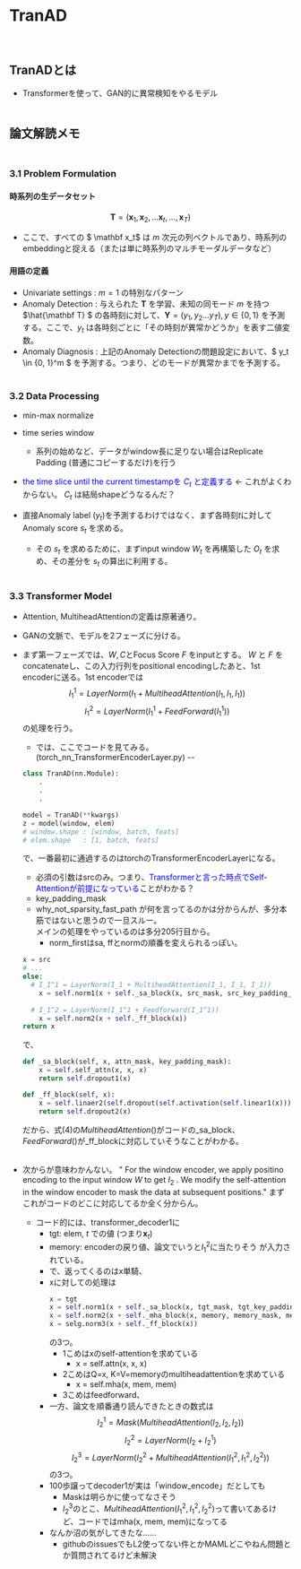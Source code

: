 # TranAD<br><br>
## TranADとは
* Transformerを使って、GAN的に異常検知をやるモデル<br><br>

## 論文解読メモ<br><br>


### 3.1 Problem Formulation
#### 時系列の生データセット
$$\mathbf T = (\mathbf x_1, \mathbf x_2, ...\mathbf x_t, ... ,\mathbf x_T)$$
* ここで、すべての $ \mathbf x_t$ は $m$ 次元の列ベクトルであり、時系列のembeddingと捉える（または単に時系列のマルチモーダルデータなど）

#### 用語の定義<br>
* Univariate settings : $m=1$ の特別なパターン<br>
* Anomaly Detection : 与えられた $\mathbf T$ を学習、未知の同モード $m$ を持つ $\hat{\mathbf T} $ の各時刻に対して、$\mathbf Y = (y_1, y_2 ... y_{\hat{T}}), y \in \{0, 1\}$ を予測する。ここで、$y_t$ は各時刻ごとに「その時刻が異常かどうか」を表す二値変数。<br>
* Anomaly Diagnosis : 上記のAnomaly Detectionの問題設定において、$ y_t \in \{0, 1\}^m $ を予測する。つまり、どのモードが異常かまでを予測する。<br><br>

### 3.2 Data Processing
* min-max normalize<br>
* time series window<br>
    * 系列の始めなど、データがwindow長に足りない場合はReplicate Padding (普通にコピーするだけ)を行う
* <font color=blue>the time slice until the current timestampを $C_t$ と定義する</font> <- これがよくわからない。 $C_t$ は結局shapeどうなるんだ？

* 直接Anomaly label ($y_t$)を予測するわけではなく、まず各時刻$t$に対してAnomaly score $s_t$ を求める。
    * その $s_t$ を求めるために、まずinput window $W_t$ を再構築した $O_t$ を求め、その差分を $s_t$ の算出に利用する。
<br><br>

### 3.3 Transformer Model
* Attention, MultiheadAttentionの定義は原著通り。
* GANの文脈で、モデルを2フェーズに分ける。
* まず第一フェーズでは、$W, C$とFocus Score $F$ をinputとする。 $W$ と $F$ をconcatenateし、この入力行列をpositional encodingしたあと、1st encoderに送る。1st encoderでは
    $$ I_1^1 = LayerNorm(I_1 + MultiheadAttention(I_1, I_1, I_1)) $$
    $$ I_1^2 = LayerNorm(I_1^1 + FeedForward(I_1^1))$$
    の処理を行う。

    * では、ここでコードを見てみる。(torch_nn_TransformerEncoderLayer.py) --
    ```python
    class TranAD(nn.Module):
        .
        .
        .

    model = TranAD(**kwargs)
    z = model(window, elem)
    # window.shape : [window, batch, feats]
    # elem.shape   : [1, batch, feats]
    ```
    で、一番最初に通過するのはtorchのTransformerEncoderLayerになる。
    * 必須の引数はsrcのみ。つまり、<font color=blue>Transformerと言った時点でSelf-Attentionが前提になっている</font>ことがわかる？
    * key_padding_mask
    * why_not_sparsity_fast_path
    が何を言ってるのかは分からんが、多分本筋ではないと思うので一旦スルー。<br>
    メインの処理をやっているのは多分205行目から。
        * norm_firstはsa, ffとnormの順番を変えられるっぽい。
    ```python
    x = src
    # ...
    else:
      # I_1^1 = LayerNorm(I_1 + MultiheadAttention(I_1, I_1, I_1))
        x = self.norm1(x + self._sa_block(x, src_mask, src_key_padding_mask))
        
      # I_1^2 = LayerNorm(I_1^1 + Feedforward(I_1^1))
        x = self.norm2(x + self._ff_block(x))
    return x
    ```
    で、
    ```python
    def _sa_block(self, x, attn_mask, key_padding_mask):
        x = self.self_attn(x, x, x)
        return self.dropout1(x)

    def _ff_block(self, x):
        x = self.linaer2(self.dropout(self.activation(self.linear1(x))))
        return self.dropout2(x)
    ```
    だから、式(4)の$MultiheadAttention()$がコードの_sa_block、$FeedForward()$が_ff_blockに対応していそうなことがわかる。<br><br>

* 次からが意味わかんない。
        " For the window encoder, we apply positino encoding to the input window $W$ to get $I_2$ . We modify the self-attention in the window encoder to mask the data at subsequent positions."
        まずこれがコードのどこに対応してるか全く分からん。

    * コード的には、transformer_decoder1に  
        * tgt: elem, $t$ での値 (つまり$\mathbf x_t$)
        * memory: encoderの戻り値、論文でいうと$I_1^2$に当たりそう
        が入力されている。
        * で、返ってくるのはx単騎、
        * xに対しての処理は
            ```python
            x = tgt
            x = self.norm1(x + self._sa_block(x, tgt_mask, tgt_key_padding_mask))
            x = self.norm2(x + self._mha_block(x, memory, memory_mask, memory_key_padding_mask))
            x = selg.norm3(x + self._ff_block(x))
            ```
            の3つ。
            * 1こめはxのself-attentionを求めている
                * x = self.attn(x, x, x)
            * 2こめはQ=x, K=V=memoryのmultiheadattentionを求めている
                * x = self.mha(x, mem, mem)
            * 3こめはfeedforward、
        * 一方、論文を順番通り読んできたときの数式は
        $$ I_2^1 = Mask(MultiheadAttention(I_2, I_2, I_2)) $$
        $$ I_2^2 = LayerNorm(I_2 + I_2^1) $$
        $$ I_2^3 = LayerNorm(I_2^2 + MultiheadAttention(I_1^2, I_1^2, I_2^2)) $$
        の3つ。
        * 100歩譲ってdecoder1が実は「window_encode」だとしても
            * Maskは明らかに使ってなさそう
            * $I_2^3$のとこ、$MultiheadAttention(I_1^2, I_1^2, I_2^2)$って書いてあるけど、コードではmha(x, mem, mem)になってる
        * なんか沼の気がしてきたな……
            * githubのissuesでもL2使ってない件とかMAMLどこやねん問題とか質問されてるけど未解決